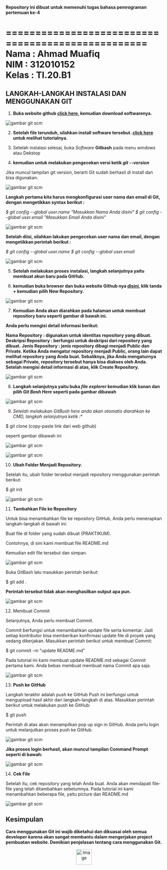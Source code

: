 **Repository ini dibuat untuk memenuhi tugas bahasa pemrograman pertemuan ke-4**

==================================================
**Nama      : Ahmad Muafiq**<br>
**NIM       : 312010152**<br>
**Kelas     : TI.20.B1**<br>
==================================================

##       LANGKAH-LANGKAH INSTALASI DAN MENGGUNAKAN GIT

1. **Buka website github [click here](https://git-scm.com/), kemudian download softwarenya.**

![gambar git scm](picture/gitweb.PNG)

2. **Setelah file terunduh, silahkan install software tersebut. [click here](https://www.niagahoster.co.id/blog/git-tutorial-dasar/) untuk melihat tutorialnya.**

3. Setelah instalasi selesai, buka *Software* **Gitbash** pada menu windows atau Dekstop

4. **kemudian untuk melakukan pengecekan versi ketik *git --version***

Jika muncul tampilan git version, berarti Git sudah berhasil di install dan bisa digunakan. 

![gambar git scm](picture/gitversion.PNG)

**Langkah pertama kita harus mengkonfigurasi user nama dan email di Git, dengan mengetikkan syntax berikut :**

*$ git config --global user.name "Masukkan Nama Anda disini" $ git config --global user.email "Masukkan Email Anda disini"*

![gambar git scm](picture/username.PNG)

**Setelah diisi, silahkan lakukan pengecekan user nama dan email, dengan mengetikkan perintah berikut :**

*$ git config --global user.name* 
*$ git config --global user.email*

![gambar git scm](picture/usernamejadi.PNG)

5. **Setelah melakukan proses instalasi, langkah selanjutnya yaitu membuat akun baru pada GitHub.**

6. **kemudian buka browser dan buka website Github nya [disini](https://github.com/), klik tanda + kemudian pilih New Repository.** 

![gambar git scm](picture/web1.png)

7. **Kemudian Anda akan diarahkan pada halaman untuk membuat repository baru seperti gambar di bawah ini.**

**Anda perlu mengisi detail informasi berikut:**

**Nama Repository : digunakan untuk identitas repository yang dibuat.**
**Deskripsi Repository : berfungsi untuk deskripsi dari repository yang dibuat.**
**Jenis Repository   : jenis repository  dibagi menjadi Public dan Private. Ketika Anda mengatur repository menjadi Public, orang lain dapat melihat repository yang Anda buat. Sebaliknya, jika Anda mengaturnya sebagai Private, repository tersebut hanya bisa diakses oleh Anda.**
**Setelah mengisi detail informasi di atas, klik Create Repository.**

![gambar git scm](picture/newrepo.PNG)

8. **Langkah selanjutnya yaitu buka *file explorer* kemudian klik kanan dan pilih *Git Bash Here* seperti pada gambar dibawah**

![gambar git scm](picture/klikkanan.png)

9. **Setelah melakukan GitBush here* anda akan otomatis diarahkan ke CMD, langkah selanjutnya ketik :**

$ git clone (copy-paste link dari web github)

seperti gambar dibawah ini

![gambar git scm](picture/copylink.PNG)

![gambar git scm](picture/clone.PNG)

10. **Ubah Folder Menjadi Repository.**

Setelah itu, ubah folder tersebut menjadi repository menggunakan perintah berikut:

$ git init

![gambar git scm](picture/init.PNG)

11. **Tambahkan File ke Repository**

Untuk bisa menambahkan file ke repository GitHub, Anda perlu menerapkan langkah-langkah di bawah ini:

Buat file di folder yang sudah dibuat (PRAKTIKUM). 

Contohnya, di sini kami membuat file README.md

Kemudian edit file tersebut dan simpan.

![gambar git scm](picture/readme.PNG)

Buka GitBash lalu masukkan perintah berikut:

$ git add .

**Perintah tersebut tidak akan menghasilkan output apa pun.**

![gambar git scm](picture/add.PNG)

12. Membuat Commit 

Selanjutnya, Anda perlu membuat Commit. 

Commit berfungsi untuk menambahkan update file serta komentar. Jadi setiap kontributor bisa memberikan konfirmasi update file di proyek yang sedang dikerjakan. Masukkan perintah berikut untuk membuat Commit:

$ git commit -m "update README.md"

Pada tutorial ini kami membuat update README.md sebagai Commit pertama kami. Anda bebas membuat membuat nama Commit apa saja.

![gambar git scm](picture/commit.PNG)

13. **Push ke GitHub**

Langkah terakhir adalah push ke GitHub Push ini berfungsi untuk mengupload hasil akhir dari langkah-langkah di atas. Masukkan perintah berikut untuk melakukan push ke GitHub:

$ git push 

Perintah di atas akan menampilkan pop up sign in GitHub. Anda perlu login untuk melanjutkan proses push ke GitHub. 

![gambar git scm](picture/login.png)

**Jika proses login berhasil, akan muncul tampilan Command Prompt seperti di bawah:**

![gambar git scm](picture/push.PNG)

14. **Cek File** 

Setelah itu, cek repository yang telah Anda buat. Anda akan mendapati file-file yang telah ditambahkan sebelumnya. Pada tutorial ini kami menambahkan beberapa file, yaitu picture dan README.md

![gambar git scm](picture/web.PNG)

## Kesimpulan

**Cara menggunakan Git ini wajib diketahui dan dikuasai oleh semua developer karena akan sangat membantu dalam mengerjakan project pembuatan website. Demikian penjelasan tentang cara menggunakan Git.**

<center>
<img src="LOGOUPB.PNG" alt="Image" height="50" width="50">
</center>